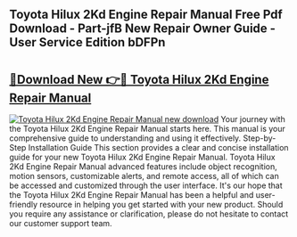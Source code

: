 ## Toyota Hilux 2Kd Engine Repair Manual Free Pdf Download - Part-jfB New Repair Owner Guide - User Service Edition bDFPn

# <h2><a href="http://bc862.oget.top/?id=Toyota+Hilux+2Kd+Engine+Repair+Manual">🔗Download New 👉🔴 Toyota Hilux 2Kd Engine Repair Manual</a></h2>

[![Toyota Hilux 2Kd Engine Repair Manual new download](https://i.imgur.com/5g1atiW.png)](http://bc862.oget.top/?id=Toyota+Hilux+2Kd+Engine+Repair+Manual)
Your journey with the Toyota Hilux 2Kd Engine Repair Manual starts here. This manual is your comprehensive guide to understanding and using it effectively. Step-by-Step Installation Guide This section provides a clear and concise installation guide for your new Toyota Hilux 2Kd Engine Repair Manual. Toyota Hilux 2Kd Engine Repair Manual advanced features include object recognition, motion sensors, customizable alerts, and remote access, all of which can be accessed and customized through the user interface. It's our hope that the Toyota Hilux 2Kd Engine Repair Manual has been a helpful and user-friendly resource in helping you get started with your new product. Should you require any assistance or clarification, please do not hesitate to contact our customer support team.
